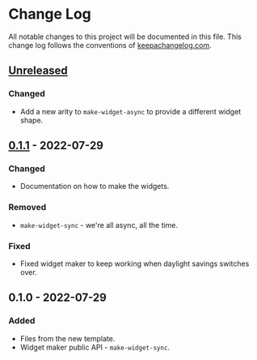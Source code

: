 # Change Log
All notable changes to this project will be documented in this file. This change log follows the conventions of [keepachangelog.com](http://keepachangelog.com/).

## [Unreleased]
### Changed
- Add a new arity to `make-widget-async` to provide a different widget shape.

## [0.1.1] - 2022-07-29
### Changed
- Documentation on how to make the widgets.

### Removed
- `make-widget-sync` - we're all async, all the time.

### Fixed
- Fixed widget maker to keep working when daylight savings switches over.

## 0.1.0 - 2022-07-29
### Added
- Files from the new template.
- Widget maker public API - `make-widget-sync`.

[Unreleased]: https://sourcehost.site/your-name/stax-user/compare/0.1.1...HEAD
[0.1.1]: https://sourcehost.site/your-name/stax-user/compare/0.1.0...0.1.1
